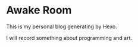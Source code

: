 # Awake Room
This is my personal blog generating by Hexo.

I will record something about programming and art.